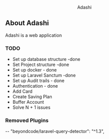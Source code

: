 <p align="center">Adashi</p>

## About Adashi 
Adashi is a web application 

### TODO
- Set up database structure -done
- Set Project structure -done
- Set up docker - done
- Set up Laravel Sanctum -done
- Set up Audit trails - done
- Authentication - done
- Add Card
- Create Saving Plan
- Buffer Account
- Solve  N + 1 issues 

### Removed Plugins
-- "beyondcode/laravel-query-detector": "^1.3",
